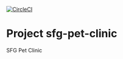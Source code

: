 [![CircleCI](https://circleci.com/gh/MHTabak/sfg-pet-clinic.svg?style=svg)](https://circleci.com/gh/MHTabak/sfg-pet-clinic)


# Project sfg-pet-clinic
SFG Pet Clinic

